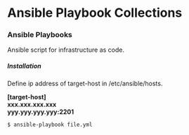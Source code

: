 # Ansible Playbook Collections

<h3> Ansible Playbooks </h3>
Ansible script for infrastructure as code.

<h5> Installation </h5>
Define ip address of target-host in /etc/ansible/hosts.

**[target-host]<br>**
**xxx.xxx.xxx.xxx<br>**
**yyy.yyy.yyy.yyy:2201<br>** 

~~~~
$ ansible-playbook file.yml
~~~~